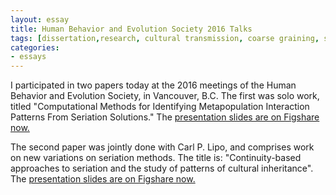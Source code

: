 ```yaml
---
layout: essay
title: Human Behavior and Evolution Society 2016 Talks
tags: [dissertation,research, cultural transmission, coarse graining, seriation]
categories: 
- essays
---
```


I participated in two papers today at the 2016 meetings of the Human Behavior and Evolution Society, in Vancouver, B.C.  The first was solo work, titled "Computational Methods for Identifying Metapopulation Interaction Patterns From
Seriation Solutions."  The [presentation slides are on Figshare now.](https://figshare.com/articles/madsen2016-hbes-computational-interaction-patterns-slides_pdf/3468650)

The second paper was jointly done with Carl P. Lipo, and comprises work on new variations on seriation methods.  The title is:  "Continuity-based approaches to seriation and the study of patterns of cultural inheritance".  The [presentation slides are on Figshare now.](https://figshare.com/articles/lipomadsen2016-hbes-continuity-inheritance_pdf/3468653)





